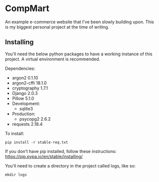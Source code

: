 # CompMart
An example e-commerce website that I've been slowly building upon. This is my biggest personal project at the time of writing.

## Installing
You'll need the below python packages to have a working instance of this project. A virtual environment is recommended.

Dependencies:
* argon2 0.1.10
* argon2-cffi 18.1.0
* cryptography 1.7.1
* Django 2.0.3
* Pillow 5.1.0
* Development:
  * sqlite3
* Production:
  * psycopg2 2.6.2
* requests 2.18.4

To install:
```
pip install -r stable-req.txt
```
If you don't have pip installed, follow these instructions: https://pip.pypa.io/en/stable/installing/

You'll need to create a directory in the project called logs, like so:
```
mkdir logs
```

